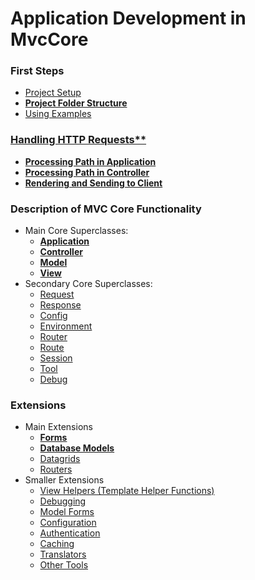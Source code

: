 # Application Development in MvcCore

### First Steps
- [Project Setup](./first-steps/new-project/README.md)
- [**Project Folder Structure**](./first-steps/structure/README.md)
- [Using Examples](./first-steps/examples/README.md)

### [Handling HTTP Requests**](./dispatching/README.md)
- [**Processing Path in Application**](./dispatching/application/README.md)
- [**Processing Path in Controller**](./dispatching/controller/README.md)
- [**Rendering and Sending to Client**](./dispatching/rendering/README.md)

### Description of MVC Core Functionality
- Main Core Superclasses:
  - [**Application**](./core/application/README.md)
  - [**Controller**](./core/controller/README.md)
  - [**Model**](./core/model/README.md)
  - [**View**](./core/view/README.md)
- Secondary Core Superclasses:
  - [Request](./core/request/README.md)
  - [Response](./core/response/README.md)
  - [Config](./core/config/README.md)
  - [Environment](./core/Environment/README.md)
  - [Router](./core/router/README.md)
  - [Route](./core/route/README.md)
  - [Session](./core/session/README.md)
  - [Tool](./core/tool/README.md)
  - [Debug](./core/debug/README.md)

### Extensions
- Main Extensions
  - [**Forms**](./extensions/forms/README.md)
  - [**Database Models**](./extensions/models/README.md)
  - [Datagrids](./extensions/grids/README.md)
  - [Routers](./extensions/routers/README.md)
- Smaller Extensions
  - [View Helpers (Template Helper Functions)](./extensions/view-helpers/README.md)
  - [Debugging](./extensions/debugging/README.md)
  - [Model Forms](./extensions/model-forms/README.md)
  - [Configuration](./extensions/configs/README.md)
  - [Authentication](./extensions/auths/README.md)
  - [Caching](./extensions/caches/README.md)
  - [Translators](./extensions/translators/README.md)
  - [Other Tools](./extensions/tools/README.md)
